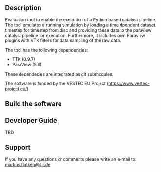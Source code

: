 ## Description
Evaluation tool to enable the execution of a Python based catalyst pipeline. The tool emulates a running simulation by loading a time dpendent dataset timestep for timestep from disc and
providing these data to the paraview catalyst pipeline for execution. Furthermore, it includes own Paraview plugins with VTK filters for data sampling of the raw data. 

The tool has the following dependencies:
*  TTK (0.9.7)
*  ParaView (5.6)

These dependecies are integrated as git submodules.

The software is funded by the VESTEC EU Project (https://www.vestec-project.eu/)

## Build the software


## Developer Guide
TBD

## Support
If you have any questions or comments please write an e-mail to: markus.flatken@dlr.de